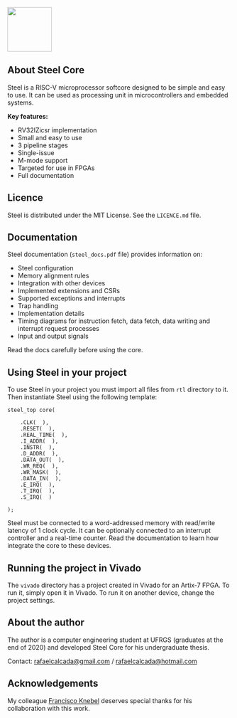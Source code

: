 <p align="left">
  <img width="100" src="https://user-images.githubusercontent.com/22325319/85179004-38513880-b256-11ea-9a1a-4d204183bb13.png">
</p>
<h2 align="left">About Steel Core</h2>
Steel is a RISC-V microprocessor softcore designed to be simple and easy to use. It can be used as processing unit in microcontrollers and embedded systems.
<p align="center"></p>

**Key features:**
* RV32IZicsr implementation
* Small and easy to use
* 3 pipeline stages
* Single-issue
* M-mode support
* Targeted for use in FPGAs
* Full documentation

## Licence

Steel is distributed under the MIT License. See the `LICENCE.md` file.

## Documentation

Steel documentation (`steel_docs.pdf` file) provides information on:
* Steel configuration
* Memory alignment rules
* Integration with other devices
* Implemented extensions and CSRs
* Supported exceptions and interrupts
* Trap handling
* Implementation details
* Timing diagrams for instruction fetch, data fetch, data writing and interrupt request processes
* Input and output signals

Read the docs carefully before using the core.

## Using Steel in your project

To use Steel in your project you must import all files from `rtl` directory to it. Then instantiate Steel using the following template:
```
steel_top core(

    .CLK(  ),
    .RESET(  ),        
    .REAL_TIME(  ),        
    .I_ADDR(  ),
    .INSTR(  ),        
    .D_ADDR(  ),
    .DATA_OUT(  ),
    .WR_REQ(  ),
    .WR_MASK(  ),
    .DATA_IN(  ),        
    .E_IRQ(  ),
    .T_IRQ(  ),
    .S_IRQ(  )

);
```
Steel must be connected to a word-addressed memory with read/write latency of 1 clock cycle. It can be optionally connected to an interrupt controller and a real-time counter. Read the documentation to learn how integrate the core to these devices.

## Running the project in Vivado

The `vivado` directory has a project created in Vivado for an Artix-7 FPGA. To run it, simply open it in Vivado. To run it on another device, change the project settings.

## About the author

The author is a computer engineering student at UFRGS (graduates at the end of 2020) and developed Steel Core for his undergraduate thesis.

Contact: rafaelcalcada@gmail.com / rafaelcalcada@hotmail.com

## Acknowledgements

My colleague [Francisco Knebel](https://github.com/FranciscoKnebel) deserves special thanks for his collaboration with this work.

